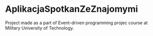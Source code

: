 # AplikacjaSpotkanZeZnajomymi
Project made as a part of Event-driven programming projec course at Military University of Technology.
